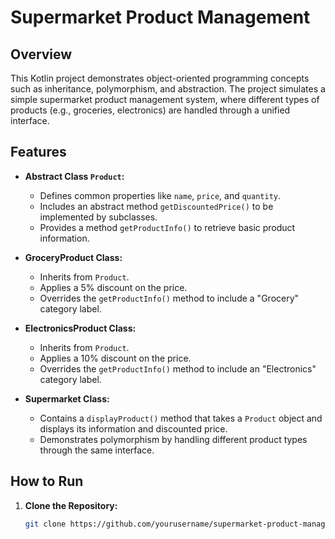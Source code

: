 # Supermarket Product Management

## Overview

This Kotlin project demonstrates object-oriented programming concepts such as inheritance, polymorphism, and abstraction. The project simulates a simple supermarket product management system, where different types of products (e.g., groceries, electronics) are handled through a unified interface.

## Features

- **Abstract Class `Product`:**
  - Defines common properties like `name`, `price`, and `quantity`.
  - Includes an abstract method `getDiscountedPrice()` to be implemented by subclasses.
  - Provides a method `getProductInfo()` to retrieve basic product information.

- **GroceryProduct Class:**
  - Inherits from `Product`.
  - Applies a 5% discount on the price.
  - Overrides the `getProductInfo()` method to include a "Grocery" category label.

- **ElectronicsProduct Class:**
  - Inherits from `Product`.
  - Applies a 10% discount on the price.
  - Overrides the `getProductInfo()` method to include an "Electronics" category label.

- **Supermarket Class:**
  - Contains a `displayProduct()` method that takes a `Product` object and displays its information and discounted price.
  - Demonstrates polymorphism by handling different product types through the same interface.

## How to Run

1. **Clone the Repository:**
   ```bash
   git clone https://github.com/yourusername/supermarket-product-management.git
